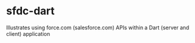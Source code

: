 sfdc-dart
=========

Illustrates using force.com (salesforce.com) APIs within a Dart (server and client) application